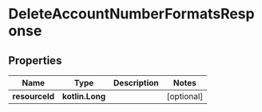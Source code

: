 
# DeleteAccountNumberFormatsResponse

## Properties
| Name | Type | Description | Notes |
| ------------ | ------------- | ------------- | ------------- |
| **resourceId** | **kotlin.Long** |  |  [optional] |



